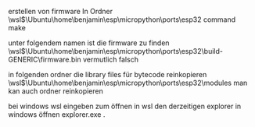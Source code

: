 erstellen von firmware
In Ordner
\\wsl$\Ubuntu\home\benjamin\esp\micropython\ports\esp32 
command 
make

unter folgendem namen ist die firmware zu finden
\\wsl$\Ubuntu\home\benjamin\esp\micropython\ports\esp32\build-GENERIC\firmware.bin 
vermutlich falsch

in folgenden ordner die library files für bytecode reinkopieren
\\wsl$\Ubuntu\home\benjamin\esp\micropython\ports\esp32\modules
man kan auch ordner reinkopieren

bei windows wsl eingeben zum öffnen
in wsl den derzeitigen explorer in windows öffnen
explorer.exe .

	